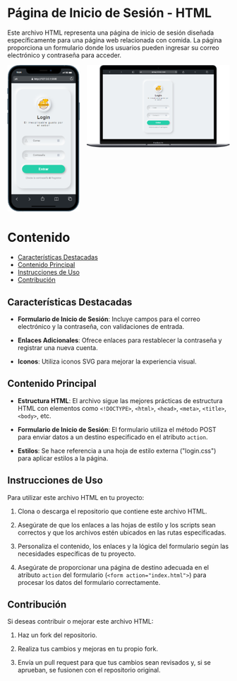 # Página de Inicio de Sesión - HTML

Este archivo HTML representa una página de inicio de sesión diseñada específicamente para una página web relacionada con comida. La página proporciona un formulario donde los usuarios pueden ingresar su correo electrónico y contraseña para acceder.


<div style="display: flex; gap: 1rem;">
<div>
    <img src="./img/mobile.png" alt="Login en Dispositivo Móvil" style="width: 100%;">
</div>

<div>
    <img src="./img/desktop.png" alt="Login en Escritorio" style="width: 100%;">
</div>
</div>


    
# Contenido

   - [Características Destacadas](#características-destacadas)
   - [Contenido Principal](#contenido-principal)
   - [Instrucciones de Uso](#instrucciones-de-uso)
   - [Contribución](#contribución)


## Características Destacadas

- **Formulario de Inicio de Sesión**: Incluye campos para el correo electrónico y la contraseña, con validaciones de entrada.

- **Enlaces Adicionales**: Ofrece enlaces para restablecer la contraseña y registrar una nueva cuenta.

- **Iconos**: Utiliza iconos SVG para mejorar la experiencia visual.

## Contenido Principal

- **Estructura HTML**: El archivo sigue las mejores prácticas de estructura HTML con elementos como `<!DOCTYPE>`, `<html>`, `<head>`, `<meta>`, `<title>`, `<body>`, etc.

- **Formulario de Inicio de Sesión**: El formulario utiliza el método POST para enviar datos a un destino especificado en el atributo `action`.

- **Estilos**: Se hace referencia a una hoja de estilo externa ("login.css") para aplicar estilos a la página.


## Instrucciones de Uso

Para utilizar este archivo HTML en tu proyecto:

1. Clona o descarga el repositorio que contiene este archivo HTML.

2. Asegúrate de que los enlaces a las hojas de estilo y los scripts sean correctos y que los archivos estén ubicados en las rutas especificadas.

3. Personaliza el contenido, los enlaces y la lógica del formulario según las necesidades específicas de tu proyecto.

4. Asegúrate de proporcionar una página de destino adecuada en el atributo `action` del formulario (`<form action="index.html">`) para procesar los datos del formulario correctamente.


## Contribución

Si deseas contribuir o mejorar este archivo HTML:

1. Haz un fork del repositorio.

2. Realiza tus cambios y mejoras en tu propio fork.

3. Envía un pull request para que tus cambios sean revisados y, si se aprueban, se fusionen con el repositorio original.
